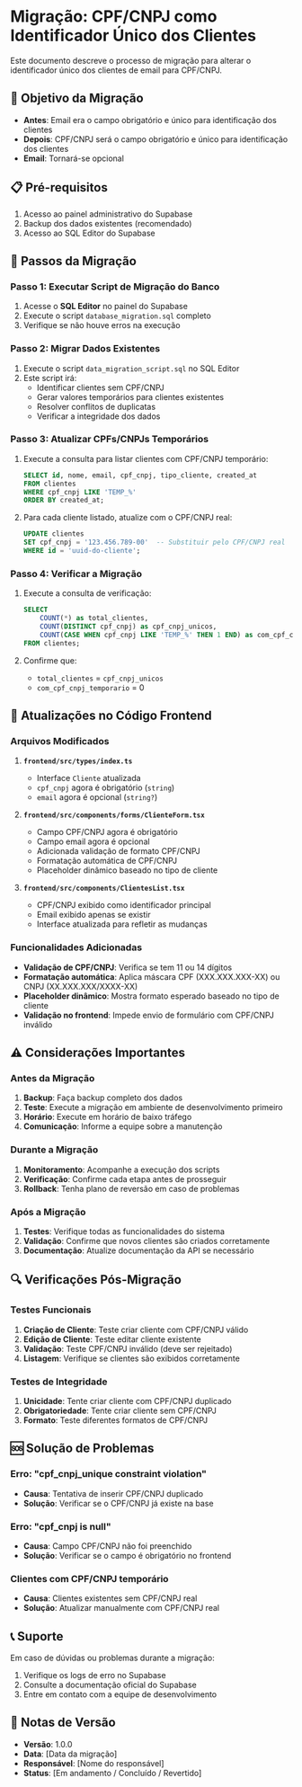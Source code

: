 # Migração: CPF/CNPJ como Identificador Único dos Clientes

Este documento descreve o processo de migração para alterar o identificador único dos clientes de email para CPF/CNPJ.

## 🎯 Objetivo da Migração

- **Antes**: Email era o campo obrigatório e único para identificação dos clientes
- **Depois**: CPF/CNPJ será o campo obrigatório e único para identificação dos clientes
- **Email**: Tornará-se opcional

## 📋 Pré-requisitos

1. Acesso ao painel administrativo do Supabase
2. Backup dos dados existentes (recomendado)
3. Acesso ao SQL Editor do Supabase

## 🚀 Passos da Migração

### Passo 1: Executar Script de Migração do Banco

1. Acesse o **SQL Editor** no painel do Supabase
2. Execute o script `database_migration.sql` completo
3. Verifique se não houve erros na execução

### Passo 2: Migrar Dados Existentes

1. Execute o script `data_migration_script.sql` no SQL Editor
2. Este script irá:
   - Identificar clientes sem CPF/CNPJ
   - Gerar valores temporários para clientes existentes
   - Resolver conflitos de duplicatas
   - Verificar a integridade dos dados

### Passo 3: Atualizar CPFs/CNPJs Temporários

1. Execute a consulta para listar clientes com CPF/CNPJ temporário:
   ```sql
   SELECT id, nome, email, cpf_cnpj, tipo_cliente, created_at
   FROM clientes 
   WHERE cpf_cnpj LIKE 'TEMP_%'
   ORDER BY created_at;
   ```

2. Para cada cliente listado, atualize com o CPF/CNPJ real:
   ```sql
   UPDATE clientes 
   SET cpf_cnpj = '123.456.789-00'  -- Substituir pelo CPF/CNPJ real
   WHERE id = 'uuid-do-cliente';
   ```

### Passo 4: Verificar a Migração

1. Execute a consulta de verificação:
   ```sql
   SELECT 
       COUNT(*) as total_clientes,
       COUNT(DISTINCT cpf_cnpj) as cpf_cnpj_unicos,
       COUNT(CASE WHEN cpf_cnpj LIKE 'TEMP_%' THEN 1 END) as com_cpf_cnpj_temporario
   FROM clientes;
   ```

2. Confirme que:
   - `total_clientes` = `cpf_cnpj_unicos`
   - `com_cpf_cnpj_temporario` = 0

## 🔧 Atualizações no Código Frontend

### Arquivos Modificados

1. **`frontend/src/types/index.ts`**
   - Interface `Cliente` atualizada
   - `cpf_cnpj` agora é obrigatório (`string`)
   - `email` agora é opcional (`string?`)

2. **`frontend/src/components/forms/ClienteForm.tsx`**
   - Campo CPF/CNPJ agora é obrigatório
   - Campo email agora é opcional
   - Adicionada validação de formato CPF/CNPJ
   - Formatação automática de CPF/CNPJ
   - Placeholder dinâmico baseado no tipo de cliente

3. **`frontend/src/components/ClientesList.tsx`**
   - CPF/CNPJ exibido como identificador principal
   - Email exibido apenas se existir
   - Interface atualizada para refletir as mudanças

### Funcionalidades Adicionadas

- **Validação de CPF/CNPJ**: Verifica se tem 11 ou 14 dígitos
- **Formatação automática**: Aplica máscara CPF (XXX.XXX.XXX-XX) ou CNPJ (XX.XXX.XXX/XXXX-XX)
- **Placeholder dinâmico**: Mostra formato esperado baseado no tipo de cliente
- **Validação no frontend**: Impede envio de formulário com CPF/CNPJ inválido

## ⚠️ Considerações Importantes

### Antes da Migração

1. **Backup**: Faça backup completo dos dados
2. **Teste**: Execute a migração em ambiente de desenvolvimento primeiro
3. **Horário**: Execute em horário de baixo tráfego
4. **Comunicação**: Informe a equipe sobre a manutenção

### Durante a Migração

1. **Monitoramento**: Acompanhe a execução dos scripts
2. **Verificação**: Confirme cada etapa antes de prosseguir
3. **Rollback**: Tenha plano de reversão em caso de problemas

### Após a Migração

1. **Testes**: Verifique todas as funcionalidades do sistema
2. **Validação**: Confirme que novos clientes são criados corretamente
3. **Documentação**: Atualize documentação da API se necessário

## 🔍 Verificações Pós-Migração

### Testes Funcionais

1. **Criação de Cliente**: Teste criar cliente com CPF/CNPJ válido
2. **Edição de Cliente**: Teste editar cliente existente
3. **Validação**: Teste CPF/CNPJ inválido (deve ser rejeitado)
4. **Listagem**: Verifique se clientes são exibidos corretamente

### Testes de Integridade

1. **Unicidade**: Tente criar cliente com CPF/CNPJ duplicado
2. **Obrigatoriedade**: Tente criar cliente sem CPF/CNPJ
3. **Formato**: Teste diferentes formatos de CPF/CNPJ

## 🆘 Solução de Problemas

### Erro: "cpf_cnpj_unique constraint violation"

- **Causa**: Tentativa de inserir CPF/CNPJ duplicado
- **Solução**: Verificar se o CPF/CNPJ já existe na base

### Erro: "cpf_cnpj is null"

- **Causa**: Campo CPF/CNPJ não foi preenchido
- **Solução**: Verificar se o campo é obrigatório no frontend

### Clientes com CPF/CNPJ temporário

- **Causa**: Clientes existentes sem CPF/CNPJ real
- **Solução**: Atualizar manualmente com CPF/CNPJ real

## 📞 Suporte

Em caso de dúvidas ou problemas durante a migração:

1. Verifique os logs de erro no Supabase
2. Consulte a documentação oficial do Supabase
3. Entre em contato com a equipe de desenvolvimento

## 📝 Notas de Versão

- **Versão**: 1.0.0
- **Data**: [Data da migração]
- **Responsável**: [Nome do responsável]
- **Status**: [Em andamento / Concluído / Revertido]
